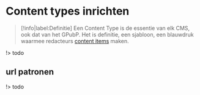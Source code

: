 # Content types inrichten

> [!info|label:Definitie]
> Een Content Type is de essentie van elk CMS, ook dat van het GPubP. Het is definitie, een sjabloon, een blauwdruk waarmee redacteurs [content items](/common/content/concept-ci) maken.

!> todo

## url patronen

!> todo
